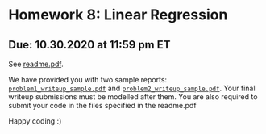 # Homework 8: Linear Regression
## Due: 10.30.2020 at 11:59 pm ET

See [readme.pdf](readme.pdf).

We have provided you with two sample reports: [`problem1_writeup_sample.pdf`](problem1_writeup_sample.pdf) and [`problem2_writeup_sample.pdf`](problem2_writeup_sample.pdf). Your final writeup submissions must be modelled after them. You are also required to submit your code in the files specified in the readme.pdf

Happy coding :)

